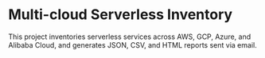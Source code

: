 # Multi-cloud Serverless Inventory
This project inventories serverless services across AWS, GCP, Azure, and Alibaba Cloud, and generates JSON, CSV, and HTML reports sent via email.